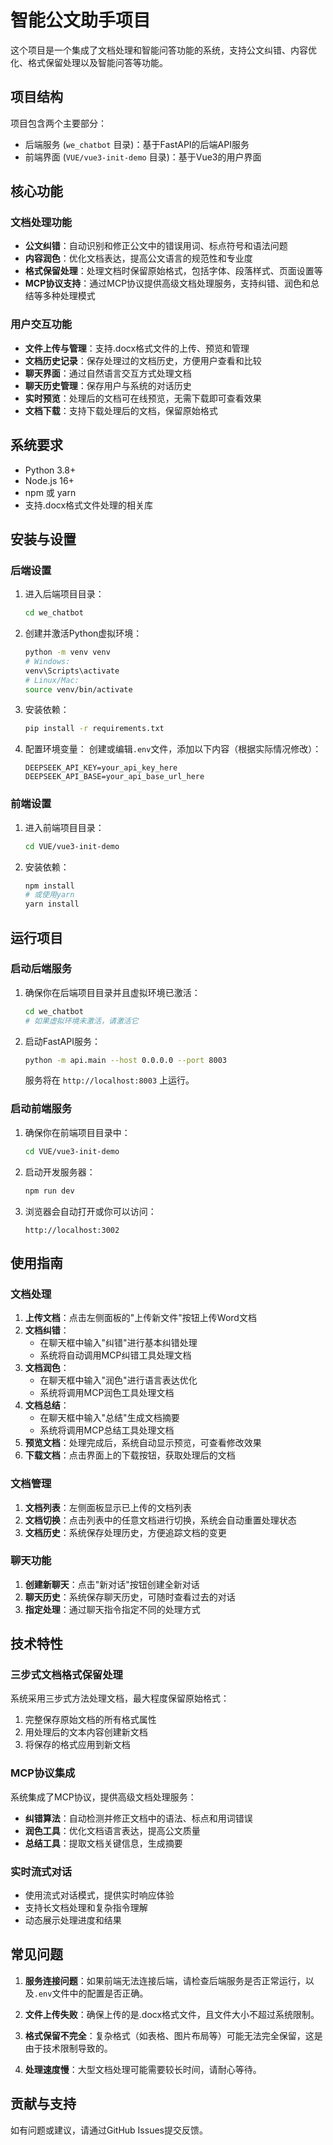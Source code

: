 # 智能公文助手项目

这个项目是一个集成了文档处理和智能问答功能的系统，支持公文纠错、内容优化、格式保留处理以及智能问答等功能。

## 项目结构

项目包含两个主要部分：
- 后端服务 (`we_chatbot` 目录)：基于FastAPI的后端API服务
- 前端界面 (`VUE/vue3-init-demo` 目录)：基于Vue3的用户界面

## 核心功能

### 文档处理功能
- **公文纠错**：自动识别和修正公文中的错误用词、标点符号和语法问题
- **内容润色**：优化文档表达，提高公文语言的规范性和专业度
- **格式保留处理**：处理文档时保留原始格式，包括字体、段落样式、页面设置等
- **MCP协议支持**：通过MCP协议提供高级文档处理服务，支持纠错、润色和总结等多种处理模式

### 用户交互功能
- **文件上传与管理**：支持.docx格式文件的上传、预览和管理
- **文档历史记录**：保存处理过的文档历史，方便用户查看和比较
- **聊天界面**：通过自然语言交互方式处理文档
- **聊天历史管理**：保存用户与系统的对话历史
- **实时预览**：处理后的文档可在线预览，无需下载即可查看效果
- **文档下载**：支持下载处理后的文档，保留原始格式

## 系统要求

- Python 3.8+
- Node.js 16+
- npm 或 yarn
- 支持.docx格式文件处理的相关库

## 安装与设置

### 后端设置

1. 进入后端项目目录：
   ```bash
   cd we_chatbot
   ```

2. 创建并激活Python虚拟环境：
   ```bash
   python -m venv venv
   # Windows:
   venv\Scripts\activate
   # Linux/Mac:
   source venv/bin/activate
   ```

3. 安装依赖：
   ```bash
   pip install -r requirements.txt
   ```

4. 配置环境变量：
   创建或编辑`.env`文件，添加以下内容（根据实际情况修改）：
   ```
   DEEPSEEK_API_KEY=your_api_key_here
   DEEPSEEK_API_BASE=your_api_base_url_here
   ```

### 前端设置

1. 进入前端项目目录：
   ```bash
   cd VUE/vue3-init-demo
   ```

2. 安装依赖：
   ```bash
   npm install
   # 或使用yarn
   yarn install
   ```

## 运行项目

### 启动后端服务

1. 确保你在后端项目目录并且虚拟环境已激活：
   ```bash
   cd we_chatbot
   # 如果虚拟环境未激活，请激活它
   ```

2. 启动FastAPI服务：
   ```bash
   python -m api.main --host 0.0.0.0 --port 8003
   ```
   服务将在 `http://localhost:8003` 上运行。

### 启动前端服务

1. 确保你在前端项目目录中：
   ```bash
   cd VUE/vue3-init-demo
   ```

2. 启动开发服务器：
   ```bash
   npm run dev
   ```
   
3. 浏览器会自动打开或你可以访问：
   ```
   http://localhost:3002
   ```

## 使用指南

### 文档处理

1. **上传文档**：点击左侧面板的"上传新文件"按钮上传Word文档
2. **文档纠错**：
   - 在聊天框中输入"纠错"进行基本纠错处理
   - 系统将自动调用MCP纠错工具处理文档
3. **文档润色**：
   - 在聊天框中输入"润色"进行语言表达优化
   - 系统将调用MCP润色工具处理文档
4. **文档总结**：
   - 在聊天框中输入"总结"生成文档摘要
   - 系统将调用MCP总结工具处理文档
5. **预览文档**：处理完成后，系统自动显示预览，可查看修改效果
6. **下载文档**：点击界面上的下载按钮，获取处理后的文档

### 文档管理

1. **文档列表**：左侧面板显示已上传的文档列表
2. **文档切换**：点击列表中的任意文档进行切换，系统会自动重置处理状态
3. **文档历史**：系统保存处理历史，方便追踪文档的变更

### 聊天功能

1. **创建新聊天**：点击"新对话"按钮创建全新对话
2. **聊天历史**：系统保存聊天历史，可随时查看过去的对话
3. **指定处理**：通过聊天指令指定不同的处理方式

## 技术特性

### 三步式文档格式保留处理

系统采用三步式方法处理文档，最大程度保留原始格式：
1. 完整保存原始文档的所有格式属性
2. 用处理后的文本内容创建新文档
3. 将保存的格式应用到新文档

### MCP协议集成

系统集成了MCP协议，提供高级文档处理服务：
- **纠错算法**：自动检测并修正文档中的语法、标点和用词错误
- **润色工具**：优化文档语言表达，提高公文质量
- **总结工具**：提取文档关键信息，生成摘要

### 实时流式对话

- 使用流式对话模式，提供实时响应体验
- 支持长文档处理和复杂指令理解
- 动态展示处理进度和结果

## 常见问题

1. **服务连接问题**：如果前端无法连接后端，请检查后端服务是否正常运行，以及`.env`文件中的配置是否正确。

2. **文件上传失败**：确保上传的是.docx格式文件，且文件大小不超过系统限制。

3. **格式保留不完全**：复杂格式（如表格、图片布局等）可能无法完全保留，这是由于技术限制导致的。

4. **处理速度慢**：大型文档处理可能需要较长时间，请耐心等待。


## 贡献与支持

如有问题或建议，请通过GitHub Issues提交反馈。 